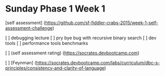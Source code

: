 # Sunday Phase 1 Week 1

[self assessment] (https://github.com/sf-fiddler-crabs-2015/week-1-self-assessment-challenge)

[ ] debugging lecture
[ ] pry bye bug with recursive binary search
[ ] dev tools
[ ] performance tools benchmarks

[ ] (self assessment rating) (https://socrates.devbootcamp.com)

[ ] [Feynman] (https://socrates.devbootcamp.com/labs/curriculum/dbc-s-principles/consistency-and-clarity-of-language)
